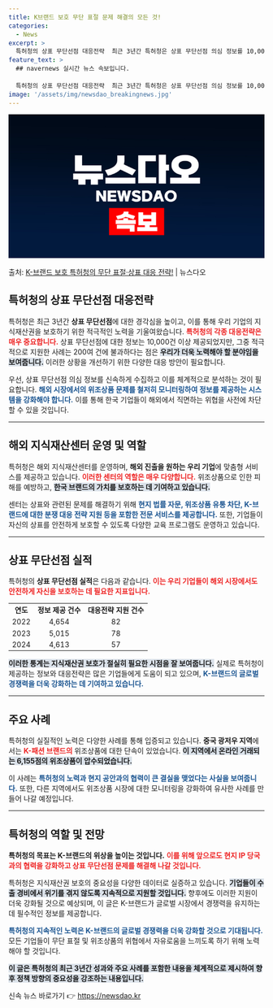 ```yaml
---
title: K브랜드 보호 무단 표절 문제 해결의 모든 것!
categories:
  - News
excerpt: >
  특허청의 상표 무단선점 대응전략  최근 3년간 특허청은 상표 무단선점 의심 정보를 10,000건 이상 제공했…
feature_text: >
  ## navernews 실시간 뉴스 속보입니다.

  특허청의 상표 무단선점 대응전략  최근 3년간 특허청은 상표 무단선점 의심 정보를 10,000건 이상 제공했…
image: '/assets/img/newsdao_breakingnews.jpg'
---
```


![뉴스다오 속보](/assets/img/newsdao_breakingnews.jpg)

<p>출처: <a href="https://newsdao.kr/4922" rel="dofollow">K-브랜드 보호 특허청의 무단 표절·상표 대응 전략!</a> | 뉴스다오</p>

<h2 data-ke-size="size26">특허청의 상표 무단선점 대응전략</h2>

<p data-ke-size="size16">특허청은 최근 3년간 <b>상표 무단선점</b>에 대한 경각심을 높이고, 이를 통해 우리 기업의 지식재산권을 보호하기 위한 적극적인 노력을 기울여왔습니다. <b><span style="color: #ee2323;">특허청의 각종 대응전략은 매우 중요합니다.</span></b> 상표 무단선점에 대한 정보는 10,000건 이상 제공되었지만, 그중 적극적으로 지원한 사례는 200여 건에 불과하다는 점은 <b><span style="background-color: #21538527;">우리가 더욱 노력해야 할 분야임을 보여줍니다.</span></b> 이러한 상황을 개선하기 위한 다양한 대응 방안이 필요합니다. </p>

<p data-ke-size="size16">우선, 상표 무단선점 의심 정보를 신속하게 수집하고 이를 체계적으로 분석하는 것이 필요합니다. <b><span style="color: #1a5490;">해외 시장에서의 위조상품 문제를 철저히 모니터링하여 정보를 제공하는 시스템을 강화해야 합니다.</span></b> 이를 통해 한국 기업들이 해외에서 직면하는 위협을 사전에 차단할 수 있을 것입니다. </p>

<hr>

<h2 data-ke-size="size26">해외 지식재산센터 운영 및 역할</h2>

<p data-ke-size="size16">특허청은 해외 지식재산센터를 운영하며, <b>해외 진출을 원하는 우리 기업</b>에 맞춤형 서비스를 제공하고 있습니다. <b><span style="color: #ee2323;">이러한 센터의 역할은 매우 다양합니다.</span></b> 위조상품으로 인한 피해를 예방하고, <b><span style="background-color: #21538527;">한국 브랜드의 가치를 보호하는 데 기여하고 있습니다.</span></b> </p>

<p data-ke-size="size16">센터는 상표와 관련된 문제를 해결하기 위해 <b><span style="color: #1a5490;">현지 법률 자문, 위조상품 유통 차단, K-브랜드에 대한 분쟁 대응 전략 지원 등을 포함한 전문 서비스를 제공합니다.</span></b> 또한, 기업들이 자신의 상표를 안전하게 보호할 수 있도록 다양한 교육 프로그램도 운영하고 있습니다. </p>

<hr>

<h2 data-ke-size="size26">상표 무단선점 실적</h2>

<p data-ke-size="size16">특허청의 <b>상표 무단선점 실적</b>은 다음과 같습니다. <b><span style="color: #ee2323;">이는 우리 기업들이 해외 시장에서도 안전하게 자신을 보호하는 데 필요한 지표입니다.</span></b> </p>

<table style="width: 100%; border-collapse: collapse;">
<tr>
<td style="text-align: center; height: 17px;"><b>연도</b></td>
<td style="text-align: center; height: 17px;"><b>정보 제공 건수</b></td>
<td style="text-align: center; height: 17px;"><b>대응전략 지원 건수</b></td>
</tr>
<tr>
<td style="text-align: center;">2022</td>
<td style="text-align: center;">4,654</td>
<td style="text-align: center;">82</td>
</tr>
<tr>
<td style="text-align: center;">2023</td>
<td style="text-align: center;">5,015</td>
<td style="text-align: center;">78</td>
</tr>
<tr>
<td style="text-align: center;">2024</td>
<td style="text-align: center;">4,613</td>
<td style="text-align: center;">57</td>
</tr>
</table>

<p data-ke-size="size16"><b><span style="background-color: #21538527;">이러한 통계는 지식재산권 보호가 절실히 필요한 시점을 잘 보여줍니다.</span></b> 실제로 특허청이 제공하는 정보와 대응전략은 많은 기업들에게 도움이 되고 있으며, <b><span style="color: #1a5490;">K-브랜드의 글로벌 경쟁력을 더욱 강화하는 데 기여하고 있습니다.</span></b> </p>

<hr>

<h2 data-ke-size="size26">주요 사례</h2>

<p data-ke-size="size16">특허청의 실질적인 노력은 다양한 사례를 통해 입증되고 있습니다. <b>중국 광저우 지역</b>에서는 <b><span style="color: #ee2323;">K-패션 브랜드의</span></b> 위조상품에 대한 단속이 있었습니다. <b><span style="background-color: #21538527;">이 지역에서 온라인 거래되는 6,155점의 위조상품이 압수되었습니다.</span></b> </p>

<p data-ke-size="size16">이 사례는 <b><span style="color: #1a5490;">특허청의 노력과 현지 공안과의 협력이 큰 결실을 맺었다는 사실을 보여줍니다.</span></b> 또한, 다른 지역에서도 위조상품 시장에 대한 모니터링을 강화하여 유사한 사례를 만들어 나갈 예정입니다. </p>

<hr>

<h2 data-ke-size="size26">특허청의 역할 및 전망</h2>

<p data-ke-size="size16"><b>특허청의 목표는 K-브랜드의 위상을 높이는 것입니다.</b> <b><span style="color: #ee2323;">이를 위해 앞으로도 현지 IP 당국과의 협력을 강화하고 상표 무단선점 문제를 해결해 나갈 것입니다.</span></b> </p>

<p data-ke-size="size16">특허청은 지식재산권 보호의 중요성을 다양한 데이터로 실증하고 있습니다. <b><span style="background-color: #21538527;">기업들이 수출 경비에서 위기를 겪지 않도록 지속적으로 지원할 것입니다.</span></b> 향후에도 이러한 지원이 더욱 강화될 것으로 예상되며, 이 글은 K-브랜드가 글로벌 시장에서 경쟁력을 유지하는 데 필수적인 정보를 제공합니다.</p>

<p data-ke-size="size16"><b><span style="color: #1a5490;">특허청의 지속적인 노력은 K-브랜드의 글로벌 경쟁력을 더욱 강화할 것으로 기대됩니다.</span></b> 모든 기업들이 무단 표절 및 위조상품의 위협에서 자유로움을 느끼도록 하기 위해 노력해야 할 것입니다. </p>

<p data-ke-size="size16"><b><span style="background-color: #21538527;">이 글은 특허청의 최근 3년간 성과와 주요 사례를 포함한 내용을 체계적으로 제시하여 향후 정책 방향의 중요성을 강조하는 내용입니다.</span></b></p>

<p data-ke-size="size16"></p> 

신속 뉴스 바로가기 👉 <a href="https://newsdao.kr" rel="dofollow">https://newsdao.kr</a>


